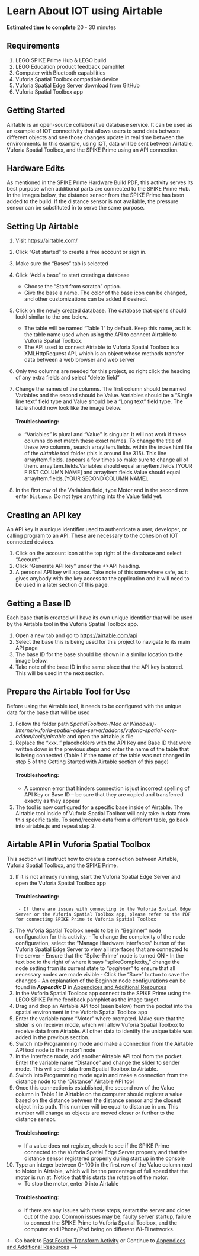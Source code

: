 # Learn About IOT using Airtable

**Estimated time to complete** 20 - 30 minutes

## Requirements
1. LEGO SPIKE Prime Hub & LEGO build
2. LEGO Education product feedback pamphlet
3. Computer with Bluetooth capabilities
4. Vuforia Spatial Toolbox compatible device
5. Vuforia Spatial Edge Server download from GitHub
6. Vuforia Spatial Toolbox app

## Getting Started
Airtable is an open-source collaborative database service. It can be used as an example of IOT connectivity that allows users to send data between different
objects and see those changes update in real time between the environments. In this example, using IOT, data will be sent between Airtable, Vuforia Spatial Toolbox,
and the SPIKE Prime using an API connection.

## Hardware Edits
As mentioned in the SPIKE Prime Hardware Build PDF, this activity serves its best purpose when additional parts are connected to the SPIKE Prime Hub. In the images
below, the distance sensor from the SPIKE Prime has been added to the build. If the distance sensor is not available, the pressure sensor can be substituted in to serve the same purpose.

## Setting Up Airtable

1. Visit https://airtable.com/
2. Click “Get started” to create a free account or sign in.
3. Make sure the “Bases” tab is selected
4. Click “Add a base” to start creating a database
    - Choose the “Start from scratch” option.
    - Give the base a name. The color of the base icon can be changed, and other customizations can be added if desired.
5. Click on the newly created database. The database that opens should lookl similar to the one below.
    - The table will be named “Table 1” by default. Keep this name, as it is the table name used when using the API to connect Airtable to Vuforia Spatial Toolbox. 
    - The API used to connect Airtable to Vuforia Spatial Toolbox is a XMLHttpRequest API, which is an object whose methods transfer data between a web browser and web server

6. Only two columns are needed for this project, so right click the heading of any extra fields and select “delete field”
7. Change the names of the columns. The first column should be named Variables and the second should be Value. Variables should be a “Single line text” field type and Value should be a “Long text” field type. The table should now look like the image below.
    #### Troubleshooting:
    - “Variables” is plural and “Value” is singular. It will not work if these columns do not match these exact names. To change the title of these two columns, search arrayItem.fields. within the index.html file of the _airtable_ tool folder (this is around line 315). This line arrayItem.fields. appears a few times so make sure to change all of them. arrayItem.fields.Variables should equal arrayItem.fields.[YOUR FIRST COLUMN NAME] and arrayItem.fields.Value should equal arrayItem.fields.[YOUR SECOND COLUMN NAME].

8. In the first row of the Variables field, type Motor and in the second row enter ```Distance```. Do not type anything into the Value field yet.

## Creating an API key
An API key is a unique identifier used to authenticate a user, developer, or calling program to an API. These are necessary to the cohesion of IOT connected devices.

1. Click on the account icon at the top right of the database and select “Account”
2. Click “Generate API key” under the <>API heading.
3. A personal API key will appear. Take note of this somewhere safe, as it gives anybody with the key access to the application and it will need to be used in a later section of this page.

## Getting a Base ID
Each base that is created will have its own unique identifier that will be used by the Airtable tool in the Vuforia Spatial Toolbox app.

1. Open a new tab and go to https://airtable.com/api
2. Select the base this is being used for this project to navigate to its main API page
3. The base ID for the base should be shown in a similar location to the image below.
4. Take note of the base ID in the same place that the API key is stored. This will be used in the next section.

## Prepare the Airtable Tool for Use
Before using the Airtable tool, it needs to be configured with the unique data for the base that will be used

1. Follow the folder path _SpatialToolbox-(Mac or Windows)-Interns/vuforia-spatial-edge-server/addons/vuforia-spatial-core-addon/tools/airtable_ and
    open the airtable.js file
2. Replace the “xxx..” placeholders with the API Key and Base ID that were written down in the previous steps and enter the name of the table that is being connected (Table 1 if the name of the table was not changed in step 5 of the Getting Started with Airtable section of this page)
    #### Troubleshooting:
    - A common error that hinders connection is just incorrect spelling of API Key or Base ID – be sure that they are copied and transferred exactly as they appear
3. The tool is now configured for a specific base inside of Airtable. The Airtable tool inside of Vuforia Spatial Toolbox will only take in data from this specific table. To send/receive data from a different table, go back into airtable.js and repeat step 2.

## Airtable API in Vuforia Spatial Toolbox
This section will instruct how to create a connection between Airtable, Vuforia Spatial Toolbox, and the SPIKE Prime.

1. If it is not already running, start the Vuforia Spatial Edge Server and open the
    Vuforia Spatial Toolbox app
    #### Troubleshooting:
        - If there are issues with connecting to the Vuforia Spatial Edge Server or the Vuforia Spatial Toolbox app, please refer to the PDF for connecting SPIKE Prime to Vuforia Spatial Toolbox
2. The Vuforia Spatial Toolbox needs to be in “Beginner” node configuration for this activity.
       -  To change the complexity of the node configuration, select the “Manage Hardware Interfaces” button of the Vuforia Spatial Edge Server to view all interfaces that are connected to the server
       -  Ensure that the “Spike-Prime” node is turned ON
       -  In the text box to the right of where it says “spikeComplexity,” change the node setting from its current state to _“beginner”_ to ensure that all necessary nodes are made visible
       - Click the “Save” button to save the changes
       -  An explanation of the Beginner node configurations can be found in **_Appendix D_** in [Appendices and Additional Resources](https://github.com/PTC-Academic/LEGO-Spatial-Computing-Project/blob/master/Documentation/7-Appendices-and-Resources.md)
3. In the Vuforia Spatial Toolbox app connect to the SPIKE Prime using the LEGO SPIKE Prime feedback pamphlet as the image target
4. Drag and drop an Airtable API tool (seen below) from the pocket into the spatial environment in the Vuforia Spatial Toolbox app
5. Enter the variable name “Motor” where prompted. Make sure that the slider is on receiver mode, which will allow Vuforia Spatial Toolbox to receive data from Airtable. All other data to identify the unique table was added in the previous section.
6. Switch into Programming mode and make a connection from the Airtable API tool node to the motor1 node
7. In the Interface mode, add another Airtable API tool from the pocket. Enter the variable name “Distance” and change the slider to sender mode. This will send data from Spatial Toolbox to Airtable.
8. Switch into Programming mode again and make a connection from the distance node to the “Distance” Airtable API tool
9. Once this connection is established, the second row of the Value column in Table 1 in Airtable on the computer should register a value based on the distance between the distance sensor and the closest object in its path. This number will be equal to distance in cm. This number will change as objects are moved closer or further to the distance sensor.
    #### Troubleshooting:
    - If a value does not register, check to see if the SPIKE Prime connected to the Vuforia Spatial Edge Server properly and that the distance sensor registered properly during start up in the console
10. Type an integer between 0- 100 in the first row of the Value column next to Motor in Airtable, which will be the percentage of full speed that the motor is run at. Notice that this starts the rotation of the motor.
       -  To stop the motor, enter 0 into Airtable
    #### Troubleshooting:
    - If there are any issues with these steps, restart the server and close out of the app. Common issues may be: faulty server startup, failure to connect the SPIKE Prime to Vuforia Spatial Toolbox, and the computer and iPhone/iPad being on different Wi-Fi networks.

<-- Go back to [Fast Fourier Transform Activity](https://github.com/PTC-Academic/LEGO-Spatial-Computing-Project/blob/master/Documentation/5-FFT-Activity.md) or Continue to [Appendices and Additional Resources](https://github.com/PTC-Academic/LEGO-Spatial-Computing-Project/blob/master/Documentation/7-Appendices-and-Resources.md) -->